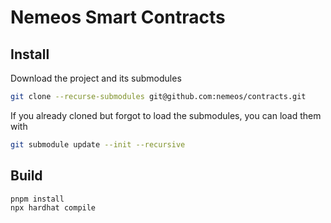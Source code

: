 # Nemeos Smart Contracts

## Install

Download the project and its submodules

```bash
git clone --recurse-submodules git@github.com:nemeos/contracts.git
```

If you already cloned but forgot to load the submodules, you can load them with

```bash
git submodule update --init --recursive
```

## Build

```bash
pnpm install
npx hardhat compile
```
